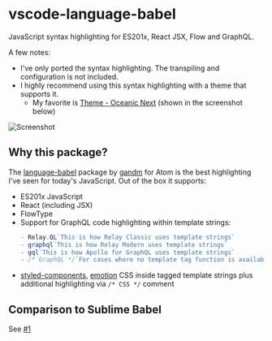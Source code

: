 # vscode-language-babel
JavaScript syntax highlighting for ES201x, React JSX, Flow and GraphQL.

A few notes:
- I've only ported the syntax highlighting. The transpiling and configuration is not included.
- I highly recommend using this syntax highlighting with a theme that supports it.
  - My favorite is [Theme - Oceanic Next](https://marketplace.visualstudio.com/items?itemName=naumovs.theme-oceanicnext) (shown in the screenshot below)

![Screenshot](https://raw.githubusercontent.com/mgmcdermott/vscode-language-babel/master/images/screenshot.png)

## Why this package?
The [language-babel](https://github.com/gandm/language-babel) package by [gandm](https://github.com/gandm) for Atom is the best highlighting I've seen for today's JavaScript. Out of the box it supports:
 - ES201x JavaScript
 - React (including JSX)
 - FlowType
 - Support for GraphQL code highlighting within template strings:
   ```javascript
   - Relay.QL`This is how Relay Classic uses template strings`
   - graphql`This is how Relay Modern uses template strings`
   - gql`This is how Apollo for GraphQL uses template strings`
   - /* GraphQL */`For cases where no template tag function is available`
   ```
 - [styled-components](https://github.com/styled-components/styled-components), [emotion](https://github.com/emotion-js/emotion) CSS inside tagged template strings plus additional highlighting via `/* CSS */` comment

 ## Comparison to Sublime Babel
 See [#1](https://github.com/mgmcdermott/vscode-language-babel/issues/1)
